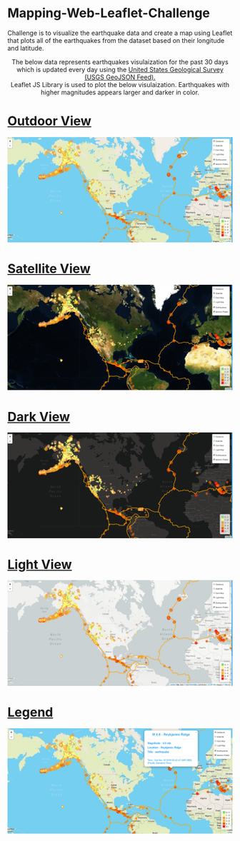 # Mapping-Web-Leaflet-Challenge
Challenge is to visualize the earthquake data and create a map using Leaflet that plots all of the earthquakes from the dataset based on their longitude and latitude.

 <center>
	 <p>The below data represents earthquakes visulaization for the past 30 days which is updated every day using the 
      <a href="http://earthquake.usgs.gov/earthquakes/feed/v1.0/geojson.php" target="_blank">United States Geological Survey (USGS GeoJSON Feed).</a> <br>
      Leaflet JS Library is used to plot the below visulaization.
	  Earthquakes with higher magnitudes appears larger and darker in color.
   </p></center>
   
# <ins> Outdoor View </ins>
![Outdoor](Images/Outdoors.png)

# <ins> Satellite View </ins>
![Satellite](Images/Satellite.png)

# <ins> Dark View </ins>
![Dark](Images/Dark.png)

# <ins> Light View </ins>
![Light](Images/Light.png)

# <ins> Legend </ins>
![Legend](Images/Legend.png)
